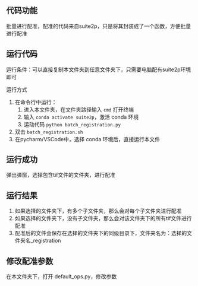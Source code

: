 ## 代码功能

批量进行配准，配准的代码来自suite2p，只是将其封装成了一个函数，方便批量进行配准

## 运行代码

运行条件：可以直接复制本文件夹到任意文件夹下，只需要电脑配有suite2p环境即可

运行方式
1. 在命令行中运行：
    1. 进入本文件夹，在文件夹路径输入 `cmd` 打开终端
    2. 输入 `conda activate suite2p`，激活 conda 环境
    3. 运动代码 `python batch_registration.py`
2. 双击 `batch_registration.sh`
3. 在pycharm/VSCode中，选择 conda 环境后，直接运行本文件

## 运行成功

弹出弹窗，选择包含tif文件的文件夹，进行配准

## 运行结果

1. 如果选择的文件夹下，有多个子文件夹，那么会对每个子文件夹进行配准
2. 如果选择的文件夹下，没有子文件夹，那么会对该文件夹下的所有tif文件进行配准
3. 配准后的文件会保存在选择的文件夹下的同级目录下，文件夹名为：选择的文件夹名_registration

## 修改配准参数

在本文件夹下，打开 default_ops.py，修改参数


